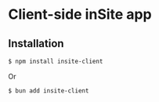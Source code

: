 # Client-side inSite app

## Installation

```sh
$ npm install insite-client
```

Or

```sh
$ bun add insite-client
```
